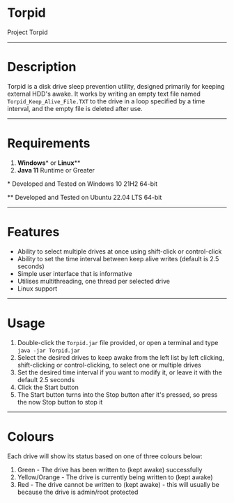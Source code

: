 # Torpid
Project Torpid

---

# Description

Torpid is a disk drive sleep prevention utility, designed primarily for keeping external HDD's awake. It works by writing an empty text file named `Torpid_Keep_Alive_File.TXT` to the drive in a loop specified by a time interval, and the empty file is deleted after use.

---

# Requirements

1. **Windows*** or **Linux****
2. **Java 11** Runtime or Greater

\* Developed and Tested on Windows 10 21H2 64-bit

\** Developed and Tested on Ubuntu 22.04 LTS 64-bit

---

# Features

* Ability to select multiple drives at once using shift-click or control-click
* Ability to set the time interval between keep alive writes (default is 2.5 seconds)
* Simple user interface that is informative
* Utilises multithreading, one thread per selected drive
* Linux support

---

# Usage

1. Double-click the `Torpid.jar` file provided, or open a terminal and type `java -jar Torpid.jar`
2. Select the desired drives to keep awake from the left list by left clicking, shift-clicking or control-clicking, to select one or multiple drives
3. Set the desired time interval if you want to modify it, or leave it with the default 2.5 seconds
4. Click the Start button
5. The Start button turns into the Stop button after it's pressed, so press the now Stop button to stop it

---

# Colours

Each drive will show its status based on one of three colours below:

1. Green - The drive has been written to (kept awake) successfully
2. Yellow/Orange - The drive is currently being written to (kept awake)
3. Red - The drive cannot be written to (kept awake) - this will usually be because the drive is admin/root protected

